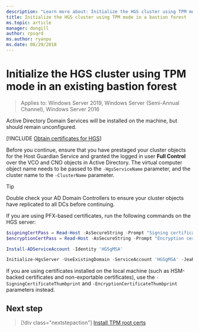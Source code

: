 ```yaml
---
description: "Learn more about: Initialize the HGS cluster using TPM mode in an existing bastion forest"
title: Initialize the HGS cluster using TPM mode in a bastion forest
ms.topic: article
manager: dongill
author: rpsqrd
ms.author: ryanpu
ms.date: 08/29/2018
---
```


# Initialize the HGS cluster using TPM mode in an existing bastion forest

>Applies to: Windows Server 2019, Windows Server (Semi-Annual Channel), Windows Server 2016

Active Directory Domain Services will be installed on the machine, but should remain unconfigured.

[!INCLUDE [Obtain certificates for HGS](../../../includes/guarded-fabric-initialize-hgs-default-step-two.md)]

Before you continue, ensure that you have prestaged your cluster objects for the Host Guardian Service and granted the logged in user **Full Control** over the VCO and CNO objects in Active Directory.
The virtual computer object name needs to be passed to the `-HgsServiceName` parameter, and the cluster name to the `-ClusterName` parameter.

> [!TIP]
> Double check your AD Domain Controllers to ensure your cluster objects have replicated to all DCs before continuing.

If you are using PFX-based certificates, run the following commands on the HGS server:

```powershell
$signingCertPass = Read-Host -AsSecureString -Prompt "Signing certificate password"
$encryptionCertPass = Read-Host -AsSecureString -Prompt "Encryption certificate password"

Install-ADServiceAccount -Identity 'HGSgMSA'

Initialize-HgsServer -UseExistingDomain -ServiceAccount 'HGSgMSA' -JeaReviewersGroup 'HgsJeaReviewers' -JeaAdministratorsGroup 'HgsJeaAdmins' -HgsServiceName 'HgsService' -SigningCertificatePath '.\signCert.pfx' -SigningCertificatePassword $signPass -EncryptionCertificatePath '.\encCert.pfx' -EncryptionCertificatePassword $encryptionCertPass -TrustTpm
```

If you are using certificates installed on the local machine (such as HSM-backed certificates and non-exportable certificates), use the `-SigningCertificateThumbprint` and `-EncryptionCertificateThumbprint` parameters instead.

## Next step

> [!div class="nextstepaction"]
> [Install TPM root certs](guarded-fabric-install-trusted-tpm-root-certificates.md)
